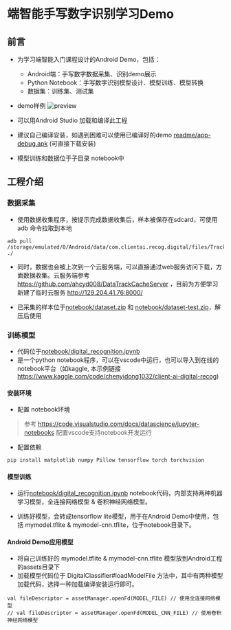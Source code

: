 # 端智能手写数字识别学习Demo

## 前言
- 为学习端智能入门课程设计的Android Demo，包括：
    - Android端：手写数字数据采集、识别demo展示
    - Python Notebook：手写数字识别模型设计、模型训练、模型转换
    - 数据集：训练集、测试集
- demo样例
![preview](readme/preview.png)
- 可以用Android Studio 加载和编译此工程
- 建议自己编译安装，如遇到困难可以使用已编译好的demo [readme/app-debug.apk](readme/app-debug.apk) (可直接下载安装)

- 模型训练和数据位于子目录 notebook中

## 工程介绍
### 数据采集
- 使用数据收集程序，按提示完成数据收集后，样本被保存在sdcard，可使用 adb 命令拉取到本地
```
adb pull /storage/emulated/0/Android/data/com.clientai.recog.digital/files/Track/ ./
```
- 同时，数据也会被上次到一个云服务端，可以直接通过web服务访问下载，方面数据收集。云服务端参考 https://github.com/ahcyd008/DataTrackCacheServer ，目前为方便学习新建了临时云服务 http://129.204.41.76:8000/

- 已采集的样本位于[notebook/dataset.zip](notebook/dataset.zip) 和 [notebook/dataset-test.zip](notebook/dataset-test.zip)，解压后使用

### 训练模型

- 代码位于[notebook/digital_recognition.ipynb](notebook/digital_recognition.ipynb)
- 是一个python notebook程序，可以在vscode中运行，也可以导入到在线的notebook平台（如kaggle, 本示例链接 https://www.kaggle.com/code/chenyidong1032/client-ai-digital-recog)

#### 安装环境
- 配置 notebook环境
> 参考 https://code.visualstudio.com/docs/datascience/jupyter-notebooks 配置vscode支持notebook开发运行 

- 配置依赖
``` bash
pip install matplotlib numpy Pillow tensorflow torch torchvision
```

#### 模型训练
- 运行[notebook/digital_recognition.ipynb](notebook/digital_recognition.ipynb) notebook代码，内部支持两种机器学习模型，全连接网络模型 & 卷积神经网络模型。

- 训练好模型，会转成tensorflow lite模型，用于在Android Demo中使用，包括 mymodel.tflite & mymodel-cnn.tflite，位于notebook目录下。

#### Android Demo应用模型
- 将自己训练好的 mymodel.tflite & mymodel-cnn.tflite 模型放到Android工程的assets目录下
- 加载模型代码位于 DigitalClassifier#loadModelFile 方法中，其中有两种模型加载代码，选择一种加载编译安装运行即可。
```
val fileDescriptor = assetManager.openFd(MODEL_FILE) // 使用全连接网络模型
// val fileDescriptor = assetManager.openFd(MODEL_CNN_FILE) // 使用卷积神经网络模型
```

